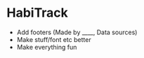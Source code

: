 # HabiTrack

- Add footers (Made by ____, Data sources)
- Make stuff/font etc better
- Make everything fun
